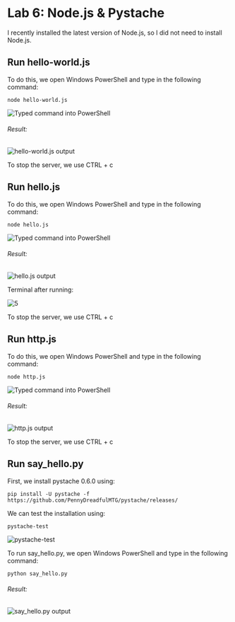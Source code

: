 # Lab 6: Node.js & Pystache
I recently installed the latest version of Node.js, so I did not need to install Node.js.
## Run hello-world.js
To do this, we open Windows PowerShell and type in the following command:
```
node hello-world.js
```
![Typed command into PowerShell](https://user-images.githubusercontent.com/94701716/223162260-4bb4e725-0582-4b1e-99ff-ec626ab01686.png)

###### Result:

![hello-world.js output](https://user-images.githubusercontent.com/94701716/223162397-15d8cc89-908a-4b6c-9002-332c90793a92.png)

To stop the server, we use CTRL + c

## Run hello.js
To do this, we open Windows PowerShell and type in the following command:
```
node hello.js
```
![Typed command into PowerShell](https://user-images.githubusercontent.com/94701716/223165064-c383f2d4-25fb-493f-828c-60c490296daf.png)

###### Result:

![hello.js output](https://user-images.githubusercontent.com/94701716/223165160-279990ef-b27e-4049-9fb7-f7acabf1c70a.png)

Terminal after running:

![5](https://user-images.githubusercontent.com/94701716/223165892-c860676d-83a2-4bc2-8660-bdc31b23f8b2.png)

To stop the server, we use CTRL + c

## Run http.js
To do this, we open Windows PowerShell and type in the following command:
```
node http.js
```
![Typed command into PowerShell](https://user-images.githubusercontent.com/94701716/223167023-25d2eb27-5f88-4349-bd5f-45c573ca9f7a.png)

###### Result:

![http.js output](https://user-images.githubusercontent.com/94701716/223167075-aef46e40-504f-45f5-8cb2-cf3642fdca73.png)

To stop the server, we use CTRL + c

## Run say_hello.py
First, we install pystache 0.6.0 using:
```
pip install -U pystache -f https://github.com/PennyDreadfulMTG/pystache/releases/
```
We can test the installation using:
```
pystache-test
```
![pystache-test](https://user-images.githubusercontent.com/94701716/223168176-0c1f95de-ca34-4a97-9510-55d872feb98c.png)

To run say_hello.py, we open Windows PowerShell and type in the following command:
```
python say_hello.py
```

###### Result:
![say_hello.py output](https://user-images.githubusercontent.com/94701716/223168875-476f643f-84b6-4d0b-8276-cbd44000181b.png)
